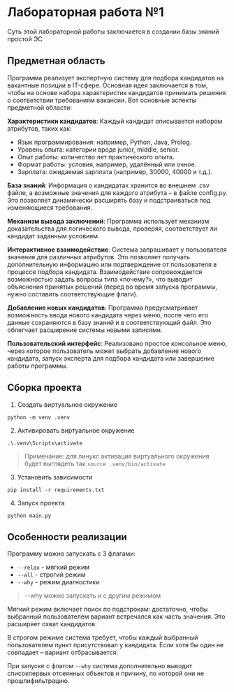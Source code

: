 # Лабораторная работа №1

Суть этой лабораторной работы заключается в создании базы знаний простой ЭС

## Предметная область

Программа реализует экспертную систему для подбора кандидатов на вакантные позиции в IT-сфере. Основная идея заключается в том, чтобы на основе набора характеристик кандидатов принимать решения о соответствии требованиям вакансии. Вот основные аспекты предметной области:

**Характеристики кандидатов**:
Каждый кандидат описывается набором атрибутов, таких как:

- Язык программирования: например, Python, Java, Prolog.
- Уровень опыта: категории вроде junior, middle, senior.
- Опыт работы: количество лет практического опыта.
- Формат работы: условия, например, удалённый или очное.
- Зарплата: ожидаемая зарплата (например, 30000, 40000 и т.д.).

**База знаний**:
Информация о кандидатах хранится во внешнем .csv файле, а возможные значения для каждого атрибута – в файле config.py. Это позволяет динамически расширять базу и подстраиваться под изменяющиеся требования.

**Механизм вывода заключений**:
Программа использует механизм доказательства для логического вывода, проверяя, соответствует ли кандидат заданным условиям.

**Интерактивное взаимодействие**:
Система запрашивает у пользователя значения для различных атрибутов. Это позволяет получать дополнительную информацию или подтверждение от пользователя в процессе подбора кандидата. Взаимодействие сопровождается возможностью задать вопросы типа «почему?», что выводит объяснения принятых решений (перед во время запуска программы, нужно составить соответствующие флаги).

**Добавление новых кандидатов**:
Программа предусматривает возможность ввода нового кандидата через меню, после чего его данные сохраняются в базу знаний и в соответствующий файл. Это облегчает расширение системы новыми записями.

**Пользовательский интерфейс**:
Реализовано простое консольное меню, через которое пользователь может выбрать добавление нового кандидата, запуск эксперта для подбора кандидата или завершение работы программы.

## Сборка проекта

1) Создать виртуальное окружение

```
python -m venv .venv
```

2) Активировать виртуальное окружение

```
.\.venv\Scripts\activate
```

> Примечание: для линукс активация виртуального окружения будет выглядеть так `source .venv/bin/activate`

3) Установить зависимости

```
pip install -r requirements.txt
```

4) Запуск проекта

```
python main.py

```

## Особенности реализации

Программу можно запускать с 3 флагами: 

- `--relax` - мягкий режим
- `--all` - строгий режим
- `--why` - режим диагностики

> --why можно запускать и с другим режимом

Мягкий режим включает поиск по подстрокам: достаточно, чтобы выбранный пользователем вариант встречался как часть значения. Это расширяет охват кандидатов. 

В строгом режиме система требует, чтобы каждый выбранный пользователем пункт присутствовал у кандидата. Если хотя бы один не совпадает – вариант отбрасывается.

При запуске с флагом `--why` система дополнительно выводит списокпервых отсеянных объектов и причину, по которой они не прошлифильтрацию.